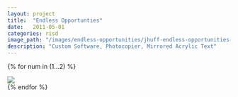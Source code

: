 ```yaml
---
layout: project
title:  "Endless Opportunties"
date:   2011-05-01
categories: risd 
image_path: "/images/endless-opportunities/jhuff-endless-opportunities-"
description: "Custom Software, Photocopier, Mirrored Acrylic Text"
---
```


{% for num in (1...2) %}
<div>
    <img class="mb3" src="{{ page.image_path }}{{ num }}.jpg" />
</div>
{% endfor %}
